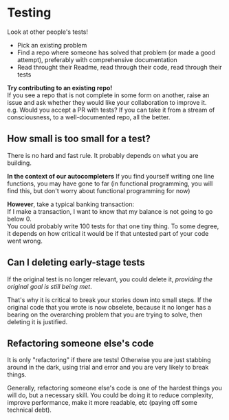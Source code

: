 # Testing

Look at other people's tests!

- Pick an existing problem
- Find a repo where someone has solved that problem (or made a good attempt), preferably with comprehensive documentation
- Read throught their Readme, read through their code, read through their tests

**Try contributing to an existing repo!**  
If you see a repo that is not complete in some form on another, raise an issue and ask whether they would like your collaboration to improve it.  
e.g. Would you accept a PR with tests?
If you can take it from a stream of consciousness, to a well-documented repo, all the better.

## How small is too small for a test?

There is no hard and fast rule. It probably depends on what you are building.

**In the context of our autocompleters**
If you find yourself writing one line functions, you may have gone to far (in functional programming, you will find this, but don't worry about functional programming for now)

**However**, take a typical banking transaction:  
If I make a transaction, I want to know that my balance is not going to go below 0.  
You could probably write 100 tests for that one tiny thing. To some degree, it depends on how critical it would be if that untested part of your code went wrong.

## Can I deleting early-stage tests

If the original test is no longer relevant, you could delete it, _providing the original goal is still being met_.

That's why it is critical to break your stories down into small steps. If the original code that you wrote is now obselete, because it no longer has a bearing on the overarching problem that you are trying to solve, then deleting it is justified.

## Refactoring someone else's code

It is only "refactoring" if there are tests! Otherwise you are just stabbing around in the dark, using trial and error and you are very likely to break things.

Generally, refactoring someone else's code is one of the hardest things you will do, but a necessary skill. You could be doing it to reduce complexity, improve performance, make it more readable, etc (paying off some technical debt).
